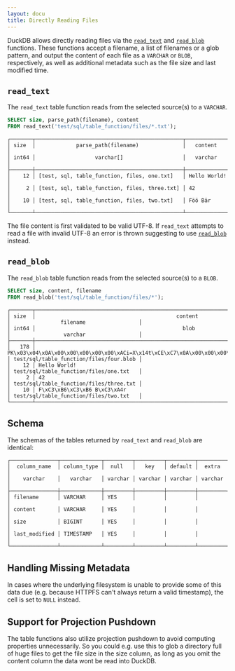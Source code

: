 ```yaml
---
layout: docu
title: Directly Reading Files
---
```


DuckDB allows directly reading files via the [`read_text`](#read_text) and [`read_blob`](#read_blob) functions.
These functions accept a filename, a list of filenames or a glob pattern, and output the content of each file as a `VARCHAR` or `BLOB`, respectively, as well as additional metadata such as the file size and last modified time.

## `read_text`

The `read_text` table function reads from the selected source(s) to a `VARCHAR`.

```sql
SELECT size, parse_path(filename), content
FROM read_text('test/sql/table_function/files/*.txt');
```

```text
┌───────┬───────────────────────────────────────────────┬──────────────┐
│ size  │             parse_path(filename)              │   content    │
│ int64 │                   varchar[]                   │   varchar    │
├───────┼───────────────────────────────────────────────┼──────────────┤
│    12 │ [test, sql, table_function, files, one.txt]   │ Hello World! │
│     2 │ [test, sql, table_function, files, three.txt] │ 42           │
│    10 │ [test, sql, table_function, files, two.txt]   │ Föö Bär      │
└───────┴───────────────────────────────────────────────┴──────────────┘
```

The file content is first validated to be valid UTF-8. If `read_text` attempts to read a file with invalid UTF-8 an error is thrown suggesting to use [`read_blob`](#read_blob) instead.

## `read_blob`

The `read_blob` table function reads from the selected source(s) to a `BLOB`.

```sql
SELECT size, content, filename
FROM read_blob('test/sql/table_function/files/*');
```

```text
┌───────┬──────────────────────────────────────────────────────────────────────────────────────────────────┬─────────────────────────────────────────┐
│ size  │                                             content                                              │                filename                 │
│ int64 │                                               blob                                               │                 varchar                 │
├───────┼──────────────────────────────────────────────────────────────────────────────────────────────────┼─────────────────────────────────────────┤
│   178 │ PK\x03\x04\x0A\x00\x00\x00\x00\x00\xACi=X\x14t\xCE\xC7\x0A\x00\x00\x00\x0A\x00\x00\x00\x09\x00…  │ test/sql/table_function/files/four.blob │
│    12 │ Hello World!                                                                                     │ test/sql/table_function/files/one.txt   │
│     2 │ 42                                                                                               │ test/sql/table_function/files/three.txt │
│    10 │ F\xC3\xB6\xC3\xB6 B\xC3\xA4r                                                                     │ test/sql/table_function/files/two.txt   │
└───────┴──────────────────────────────────────────────────────────────────────────────────────────────────┴─────────────────────────────────────────┘
```

## Schema

The schemas of the tables returned by `read_text` and `read_blob` are identical:

```text
┌───────────────┬─────────────┬─────────┬─────────┬─────────┬─────────┐
│  column_name  │ column_type │  null   │   key   │ default │  extra  │
│    varchar    │   varchar   │ varchar │ varchar │ varchar │ varchar │
├───────────────┼─────────────┼─────────┼─────────┼─────────┼─────────┤
│ filename      │ VARCHAR     │ YES     │         │         │         │
│ content       │ VARCHAR     │ YES     │         │         │         │
│ size          │ BIGINT      │ YES     │         │         │         │
│ last_modified │ TIMESTAMP   │ YES     │         │         │         │
└───────────────┴─────────────┴─────────┴─────────┴─────────┴─────────┘
```

## Handling Missing Metadata

In cases where the underlying filesystem is unable to provide some of this data due (e.g. because HTTPFS can't always return a valid timestamp), the cell is set to `NULL` instead.

## Support for Projection Pushdown

The table functions also utilize projection pushdown to avoid computing properties unnecessarily. So you could e.g. use this to glob a directory full of huge files to get the file size in the size column, as long as you omit the content column the data wont be read into DuckDB.
